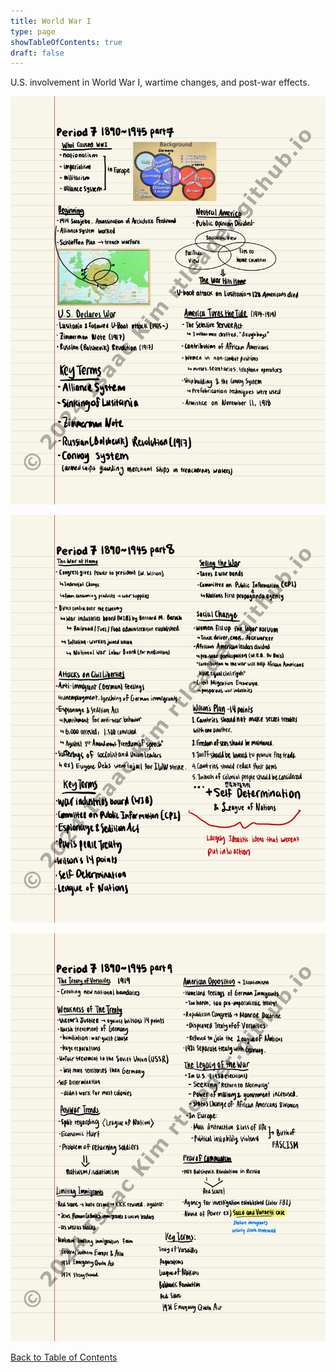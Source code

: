 ```yaml
---
title: World War I
type: page
showTableOfContents: true
draft: false
---
```

U.S. involvement in World War I, wartime changes, and post-war effects.

![](./marked_AP_USHistory_Notes-08.jpg)

![](./marked_AP_USHistory_Notes-09.jpg)

![](./marked_AP_USHistory_Notes-10.jpg)

[Back to Table of Contents](../)